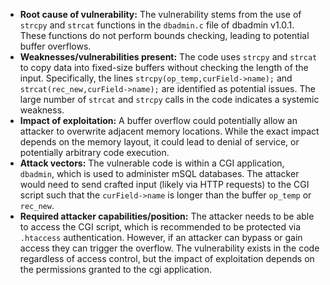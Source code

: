 - **Root cause of vulnerability:** The vulnerability stems from the use of `strcpy` and `strcat` functions in the `dbadmin.c` file of dbadmin v1.0.1. These functions do not perform bounds checking, leading to potential buffer overflows.
- **Weaknesses/vulnerabilities present:** The code uses `strcpy` and `strcat` to copy data into fixed-size buffers without checking the length of the input. Specifically, the lines `strcpy(op_temp,curField->name);` and `strcat(rec_new,curField->name);` are identified as potential issues. The large number of `strcat` and `strcpy` calls in the code indicates a systemic weakness.
- **Impact of exploitation:**  A buffer overflow could potentially allow an attacker to overwrite adjacent memory locations. While the exact impact depends on the memory layout, it could lead to denial of service, or potentially arbitrary code execution.
- **Attack vectors:** The vulnerable code is within a CGI application, `dbadmin`, which is used to administer mSQL databases. The attacker would need to send crafted input (likely via HTTP requests) to the CGI script such that the `curField->name` is longer than the buffer `op_temp` or `rec_new`.
- **Required attacker capabilities/position:** The attacker needs to be able to access the CGI script, which is recommended to be protected via `.htaccess` authentication. However, if an attacker can bypass or gain access they can trigger the overflow. The vulnerability exists in the code regardless of access control, but the impact of exploitation depends on the permissions granted to the cgi application.